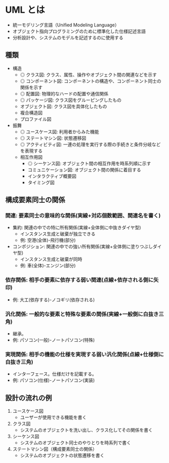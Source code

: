 # UML とは

- 統一モデリング言語（Unified Modeling Language）
- オブジェクト指向プログラミングのために標準化した仕様記述言語
- 分析設計や、システムのモデルを記述するのに使用する

## 種類

- 構造
  - ◎ クラス図: クラス、属性、操作やオブジェクト間の関連などを示す
  - ◎ コンポーネント図: コンポーネントの構造や、コンポーネント同士の関係を示す
  - ◎ 配置図: 物理的なハードの配置や通信関係
  - ◎ パッケージ図: クラス図をグルーピングしたもの
  - オブジェクト図: クラス図を具体化したもの
  - 複合構造図
  - プロファイル図
- 振舞
  - ◎ ユースケース図: 利用者からみた機能
  - ◎ ステートマシン図: 状態遷移図
  - ◎ アクティビティ図: 一連の処理を実行する際の手続きと条件分岐などを表現する
  - 相互作用図
    - ◎ シーケンス図: オブジェクト間の相互作用を時系列順に示す
    - コミュニケーション図: オブジェクト間の関係に着目する
    - インタラクティブ概要図
    - タイミング図

## 構成要素同士の関係

### 関連: 要素同士の意味的な関係(実線+対応個数範囲、関連名を書く)

- 集約: 関連の中での特に所有関係(実線+全体側に中抜きダイヤ型)
  - インスタンス生成と破棄が独立できる
  - 例: 空港(全体)-飛行機(部分)
- コンポジション: 関連の中での強い所有関係(実線+全体側に塗りつぶしダイヤ型)
  - インスタンス生成と破棄が同時
  - 例: 車(全体)-エンジン(部分)

### 依存関係: 相手の要素に依存する弱い関連(点線+依存される側に矢印)

- 例: 大工(依存する)-ノコギリ(依存される)

### 汎化関係: 一般的な要素と特殊な要素の関係(実線+一般側に白抜き三角)

- 継承。
- 例: パソコン(一般)-ノートパソコン(特殊)

### 実現関係: 相手の機能の仕様を実現する弱い汎化関係(点線+仕様側に白抜き三角)

- インターフェース。仕様だけを記載する。
- 例: パソコン(仕様)-ノートパソコン(実装)

## 設計の流れの例

1. ユースケース図
   - ユーザーが使用できる機能を書く
2. クラス図
   - システムのオブジェクトを洗い出し、クラス化してその関係を書く
3. シーケンス図
   - システムのオブジェクト同士のやりとりを時系列で書く
4. ステートマシン図（構成要素同士の関係）
   - システムのオブジェクトの状態遷移を書く
